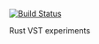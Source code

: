 [![Build Status](https://travis-ci.org/johnelse/rust-vst-experiments.svg?branch=master)](https://travis-ci.org/johnelse/rust-vst-experiments)

Rust VST experiments
